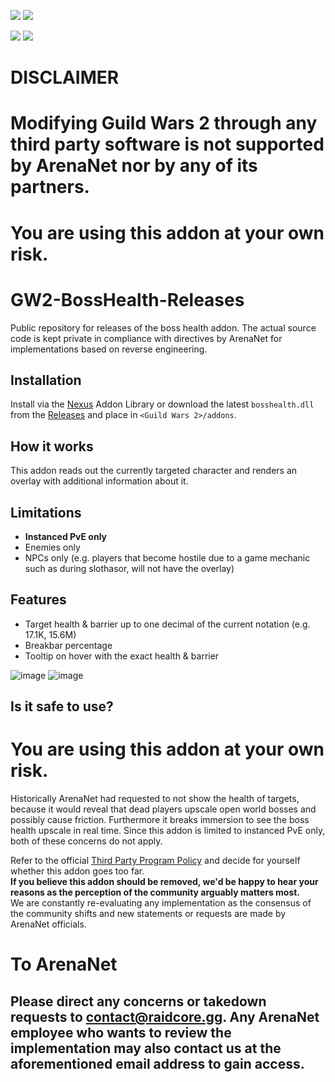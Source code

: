 [![](https://discordapp.com/api/guilds/410828272679518241/widget.png?style=banner2)](https://discord.gg/Mvk7W7gjE4)
[![](https://raidcore.gg/Resources/Images/Patreon.png)](https://www.patreon.com/bePatron?u=46163080)

![](https://img.shields.io/github/v/release/RaidcoreGG/GW2-BossHealth-Releases?style=for-the-badge&labelColor=%23131519&color=%230F79AA)
![](https://img.shields.io/github/downloads/RaidcoreGG/GW2-BossHealth-Releases/total?style=for-the-badge&labelColor=%23131519&color=%230F79AA)

# DISCLAIMER
# Modifying Guild Wars 2 through any third party software is not supported by ArenaNet nor by any of its partners.
# You are using this addon at your own risk.

# GW2-BossHealth-Releases
Public repository for releases of the boss health addon.
The actual source code is kept private in compliance with directives by ArenaNet for implementations based on reverse engineering.

## Installation
Install via the [Nexus](https://raidcore.gg/Nexus) Addon Library or download the latest `bosshealth.dll` from the [Releases](https://github.com/RaidcoreGG/GW2-BossHealth-Releases/releases) and place in `<Guild Wars 2>/addons`.

## How it works
This addon reads out the currently targeted character and renders an overlay with additional information about it.

## Limitations
- **Instanced PvE only**
- Enemies only
- NPCs only (e.g. players that become hostile due to a game mechanic such as during slothasor, will not have the overlay)

## Features
- Target health & barrier up to one decimal of the current notation (e.g. 17.1K, 15.6M)
- Breakbar percentage
- Tooltip on hover with the exact health & barrier

![image](https://github.com/user-attachments/assets/2ec82830-635f-4ec8-97b3-c7c659b8e501)
![image](https://github.com/user-attachments/assets/3d687550-4fb4-4e2e-b3aa-686459b2e73e)

## Is it safe to use?
# You are using this addon at your own risk.
Historically ArenaNet had requested to not show the health of targets, because it would reveal that dead players upscale open world bosses and possibly cause friction.
Furthermore it breaks immersion to see the boss health upscale in real time.
Since this addon is limited to instanced PvE only, both of these concerns do not apply.

Refer to the official [Third Party Program Policy](https://help.guildwars2.com/hc/en-us/articles/360013625034-Policy-Third-Party-Programs) and decide for yourself whether this addon goes too far.  
**If you believe this addon should be removed, we'd be happy to hear your reasons as the perception of the community arguably matters most.**  
We are constantly re-evaluating any implementation as the consensus of the community shifts and new statements or requests are made by ArenaNet officials.  

# To ArenaNet
## Please direct any concerns or takedown requests to [contact@raidcore.gg](mailto:contact@raidcore.gg). Any ArenaNet employee who wants to review the implementation may also contact us at the aforementioned email address to gain access.
